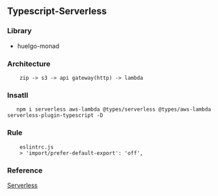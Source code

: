 ## Typescript-Serverless

### Library

- huelgo-monad

### Architecture

```
    zip -> s3 -> api gateway(http) -> lambda
```

### Insatll

```
   npm i serverless aws-lambda @types/serverless @types/aws-lambda serverless-plugin-typescript -D
```

### Rule

```
    eslintrc.js
    > 'import/prefer-default-export': 'off',
```

### Reference

<a href="https://www.serverless.com/framework/docs/providers/aws/guide/serverless.yml"> Serverless</a>
